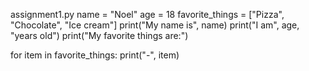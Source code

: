  assignment1.py
name = "Noel"
age = 18
favorite_things = ["Pizza", "Chocolate", "Ice cream"]
print("My name is", name)
print("I am", age, "years old")
print("My favorite things are:")

for item in favorite_things:
    print("-", item)
